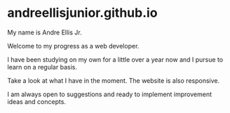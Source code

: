 # andreellisjunior.github.io
My name is Andre Ellis Jr.

Welcome to my progress as a web developer.

I have been studying on my own for a little over a year now and I pursue to learn on a regular basis.

Take a look at what I have in the moment. The website is also responsive.

I am always open to suggestions and ready to implement improvement ideas and concepts.
